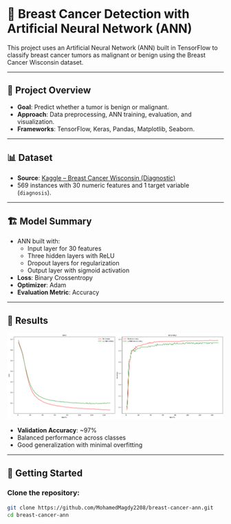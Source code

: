 # 🧠 Breast Cancer Detection with Artificial Neural Network (ANN)

This project uses an Artificial Neural Network (ANN) built in TensorFlow to classify breast cancer tumors as malignant or benign using the Breast Cancer Wisconsin dataset.

---

## 📌 Project Overview

- **Goal**: Predict whether a tumor is benign or malignant.
- **Approach**: Data preprocessing, ANN training, evaluation, and visualization.
- **Frameworks**: TensorFlow, Keras, Pandas, Matplotlib, Seaborn.

---

## 📊 Dataset

- **Source**: [Kaggle – Breast Cancer Wisconsin (Diagnostic)](https://www.kaggle.com/datasets/uciml/breast-cancer-wisconsin-data)
- 569 instances with 30 numeric features and 1 target variable (`diagnosis`).

---

## 🏗️ Model Summary

- ANN built with:
  - Input layer for 30 features
  - Three hidden layers with ReLU
  - Dropout layers for regularization
  - Output layer with sigmoid activation
- **Loss**: Binary Crossentropy  
- **Optimizer**: Adam  
- **Evaluation Metric**: Accuracy

---

## 🧪 Results

<p align="center">
  <img src="accuracy_loss_plot.png" width="600">
</p>

- **Validation Accuracy**: ~97%
- Balanced performance across classes
- Good generalization with minimal overfitting

---

## 🚀 Getting Started

### Clone the repository:
```bash
git clone https://github.com/MohamedMagdy2208/breast-cancer-ann.git
cd breast-cancer-ann
